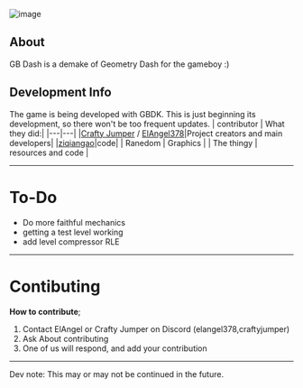 ![image](https://github.com/ElAngel378/GBDASH/blob/main/.github/artwork/logo.png)

## About

GB Dash is a demake of Geometry Dash for the gameboy :) 

## Development Info

The game is being developed with GBDK. This is just beginning its development, so there won't be too frequent updates.
| contributor | What they did:|
|---|---|
|[Crafty Jumper](https://github.com/crafty-jumper) / [ElAngel378](https://github.com/ElAngel378)|Project creators and main developers|
|[ziqiangao](https://github.com/ziqiangao/)|code|
| Ranedom | Graphics |
| The thingy | resources and code |

---

# To-Do
- Do more faithful mechanics
- getting a test level working
- add level compressor RLE

---

# Contibuting

**How to contribute**;
1. Contact ElAngel or Crafty Jumper on Discord (elangel378,craftyjumper)
2. Ask About contributing
3. One of us will respond, and add your contribution

---

Dev note: This may or may not be continued in the future.
